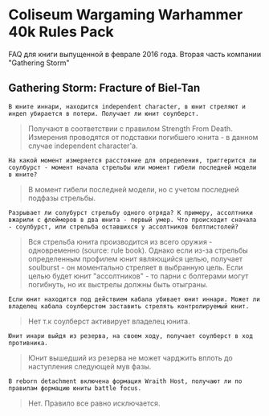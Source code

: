 # Coliseum Wargaming Warhammer 40k Rules Pack

FAQ для книги выпущенной в феврале 2016 года. Вторая часть компании "Gathering Storm"

## Gathering Storm: Fracture of Biel-Tan

```
В юните иннари, находится independent character, в юнит стреляют и индеп убирается в потери. Получает ли юнит соулберст.
```
>Получают в соответствии с правилом Strength From Death. Измерения проводятся от подставки погибшего юнита - в данном случае independent character'a.

```
На какой момент измеряется расстояние для определения, триггерится ли соулбурст - момент начала стрельбы или момент гибели последней модели в юните?
```
> В момент гибели последней модели, но с учетом последней подфазы стрельбы.

```
Разрывает ли солубурст стрельбу одного отряда? К примеру, ассолтники вжарили с флеймеров в два юнита - первый умер. Что происходит сначала - соулбурст, или стрельба оставшихся у ассолтников болтпистолей?
```
> Вся стрельба юнита производится из всего оружия - одновременно (source: rule book). Однако если из-за стрельбы
определенным профилем юнит являющийся целью, получает soulburst - он моментально стреляет в выбранную цель.
Если целью будет юнит "ассолтников" - то парни с болтерами могут погибнуть, но их выстрелы должны быть отыграны.


```
Если юнит находится под действием кабала убивает юнит иннари. Может ли владелец кабала соулберстом заставить стрелять контролируемый юнит.
```
> Нет т.к соулберст активирует владелец юнита.


```
Юнит инари выйдя из резерва, на своем ходу, получает соулберст в ход противника.
```
> Юнит вышедший из резерва не может чарджить вплоть до наступления следующей мув фазы.


```
В reborn detachment включена формация Wraith Host, получают ли по правилам формацию юниты battle focus.
```
> Нет. Правило все равно исключается.
